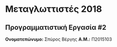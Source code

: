 # Μεταγλωττιστές 2018
## Προγραμματιστική Εργασία #2

**Ονοματεπώνυμο:** Σπύρος Βέργης 
**Α.Μ.:** Π2015103


